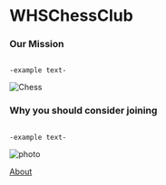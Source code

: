 # WHSChessClub

### Our Mission

```

-example text-

```
![Chess](https://3.files.edl.io/8b47/21/08/19/133942-9c4280ef-a5d0-4ad5-809f-777668d95e1d.png)

### Why you should consider joining

```

-example text-

```
![photo](https://i.imgur.com/0PqEgJX.jpg)



[About](https://www.youtube.com/watch?v=dQw4w9WgXcQ)

